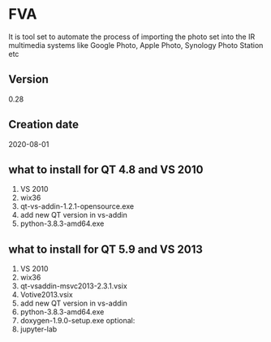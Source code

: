 # FVA
It is tool set to automate the process of importing the photo set 
into the IR multimedia systems like Google Photo, Apple Photo, Synology Photo Station etc

## Version
0.28
 
## Creation date
2020-08-01

## what to install for QT 4.8 and VS 2010
1. VS 2010
2. wix36
3. qt-vs-addin-1.2.1-opensource.exe
4. add new QT version in vs-addin
5. python-3.8.3-amd64.exe

## what to install for QT 5.9 and VS 2013
1. VS 2010
2. wix36
3. qt-vsaddin-msvc2013-2.3.1.vsix
4. Votive2013.vsix
5. add new QT version in vs-addin
6. python-3.8.3-amd64.exe
7. doxygen-1.9.0-setup.exe
optional:
7. jupyter-lab 